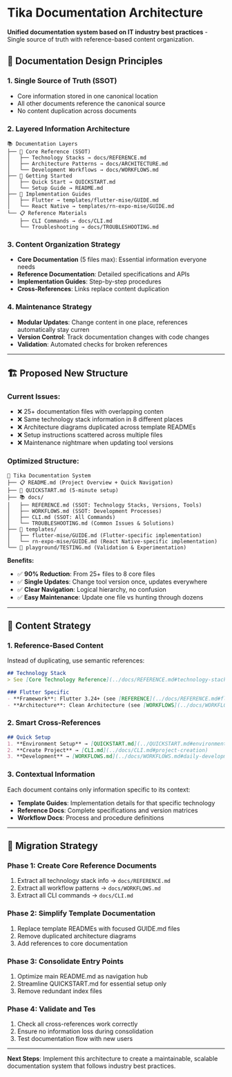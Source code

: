 # Tika Documentation Architecture

**Unified documentation system based on IT industry best practices** - Single source of truth with reference-based content organization.

## 📐 Documentation Design Principles

### 1. **Single Source of Truth (SSOT)**
- Core information stored in one canonical location
- All other documents reference the canonical source
- No content duplication across documents

### 2. **Layered Information Architecture**
```
📚 Documentation Layers
├── 🎯 Core Reference (SSOT)
│   ├── Technology Stacks → docs/REFERENCE.md
│   ├── Architecture Patterns → docs/ARCHITECTURE.md
│   └── Development Workflows → docs/WORKFLOWS.md
├── 🚀 Getting Started
│   ├── Quick Start → QUICKSTART.md
│   └── Setup Guide → README.md
├── 🔧 Implementation Guides
│   ├── Flutter → templates/flutter-mise/GUIDE.md
│   └── React Native → templates/rn-expo-mise/GUIDE.md
└── 📋 Reference Materials
    ├── CLI Commands → docs/CLI.md
    └── Troubleshooting → docs/TROUBLESHOOTING.md
```

### 3. **Content Organization Strategy**
- **Core Documentation** (5 files max): Essential information everyone needs
- **Reference Documentation**: Detailed specifications and APIs
- **Implementation Guides**: Step-by-step procedures
- **Cross-References**: Links replace content duplication

### 4. **Maintenance Strategy**
- **Modular Updates**: Change content in one place, references automatically stay curren
- **Version Control**: Track documentation changes with code changes
- **Validation**: Automated checks for broken references

---

## 🏗️ Proposed New Structure

### Current Issues:
- ❌ 25+ documentation files with overlapping conten
- ❌ Same technology stack information in 8 different places
- ❌ Architecture diagrams duplicated across template READMEs
- ❌ Setup instructions scattered across multiple files
- ❌ Maintenance nightmare when updating tool versions

### Optimized Structure:
```
📁 Tika Documentation System
├── 📋 README.md (Project Overview + Quick Navigation)
├── 🚀 QUICKSTART.md (5-minute setup)
├── 📚 docs/
│   ├── REFERENCE.md (SSOT: Technology Stacks, Versions, Tools)
│   ├── WORKFLOWS.md (SSOT: Development Processes)
│   ├── CLI.md (SSOT: All Commands)
│   └── TROUBLESHOOTING.md (Common Issues & Solutions)
├── 🎯 templates/
│   ├── flutter-mise/GUIDE.md (Flutter-specific implementation)
│   └── rn-expo-mise/GUIDE.md (React Native-specific implementation)
└── 🧪 playground/TESTING.md (Validation & Experimentation)
```

**Benefits:**
- ✅ **90% Reduction**: From 25+ files to 8 core files
- ✅ **Single Updates**: Change tool version once, updates everywhere
- ✅ **Clear Navigation**: Logical hierarchy, no confusion
- ✅ **Easy Maintenance**: Update one file vs hunting through dozens

---

## 📖 Content Strategy

### 1. **Reference-Based Content**
Instead of duplicating, use semantic references:
```markdown
## Technology Stack
> See [Core Technology Reference](../docs/REFERENCE.md#technology-stack) for complete version matrix.

### Flutter Specific
- **Framework**: Flutter 3.24+ (see [REFERENCE](../docs/REFERENCE.md#flutter))
- **Architecture**: Clean Architecture (see [WORKFLOWS](../docs/WORKFLOWS.md#flutter-architecture))
```

### 2. **Smart Cross-References**
```markdown
## Quick Setup
1. **Environment Setup** → [QUICKSTART.md](../QUICKSTART.md#environment-setup)
2. **Create Project** → [CLI.md](../docs/CLI.md#project-creation)
3. **Development** → [WORKFLOWS.md](../docs/WORKFLOWS.md#daily-development)
```

### 3. **Contextual Information**
Each document contains only information specific to its context:
- **Template Guides**: Implementation details for that specific technology
- **Reference Docs**: Complete specifications and version matrices
- **Workflow Docs**: Process and procedure definitions

---

## 🔄 Migration Strategy

### Phase 1: Create Core Reference Documents
1. Extract all technology stack info → `docs/REFERENCE.md`
2. Extract all workflow patterns → `docs/WORKFLOWS.md`
3. Extract all CLI commands → `docs/CLI.md`

### Phase 2: Simplify Template Documentation
1. Replace template READMEs with focused GUIDE.md files
2. Remove duplicated architecture diagrams
3. Add references to core documentation

### Phase 3: Consolidate Entry Points
1. Optimize main README.md as navigation hub
2. Streamline QUICKSTART.md for essential setup only
3. Remove redundant index files

### Phase 4: Validate and Tes
1. Check all cross-references work correctly
2. Ensure no information loss during consolidation
3. Test documentation flow with new users

---

**Next Steps**: Implement this architecture to create a maintainable, scalable documentation system that follows industry best practices.
